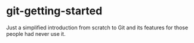 # git-getting-started
Just a simplified introduction from scratch to Git and its features for those people had never use it.
